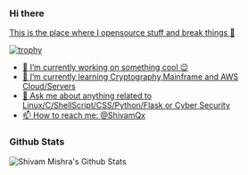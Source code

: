 ### Hi there <a href="https://github.com.com/AlphaQx">
This is the place where I opensource stuff and break things :rofl:
  
  

![trophy](https://github-profile-trophy.vercel.app/?username=alphaqx)

- 🔭 I’m currently working on something cool :wink:
- 🌱 I’m currently learning Cryptography,Mainframe and AWS Cloud/Servers
- 💬 Ask me about anything related to Linux/C/ShellScript/CSS/Python/Flask or Cyber Security
- 📫 How to reach me: [@ShivamQx](https://twitter.com/ShivamQx)


### Github Stats

<img alt="Shivam Mishra's Github Stats" src="https://github-readme-stats.vercel.app/api?username=alphaqx&theme=chartreuse-dark&show_icons=true" />
